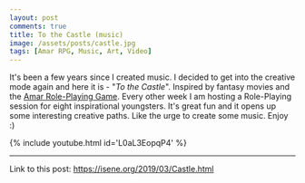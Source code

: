 ```yaml
---
layout: post
comments: true
title: To the Castle (music)
image: /assets/posts/castle.jpg
tags: [Amar RPG, Music, Art, Video]
---
```


It's been a few years since I created music. I decided to get into the creative mode again and here it is - "<i>To the Castle</i>". Inspired by fantasy movies and the [Amar Role-Playing Game](http://d6gaming.org). Every other week I am hosting a Role-Playing session for eight inspirational youngsters. It's great fun and it opens up some interesting creative paths. Like the urge to create some music. Enjoy :)

{% include youtube.html id='L0aL3EopqP4' %}

---
Link to this post: <https://isene.org/2019/03/Castle.html>
